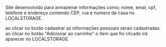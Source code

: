 Site desenvolvido para armazenar informações como: nome, emal, cpf, telefone e endereço contendo CEP, rua e numero da casa no LOCALSTORAGE.

ao clicar no botão cadastrar as informações pessoais serao cadastradas.
ao clicar no botão "Adicionar ao carrinho" o item que foi clicado irá aparecer no LOCALSTORAGE.